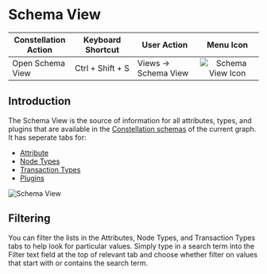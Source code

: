 # Schema View

<table class="table table-striped">
<colgroup>
<col style="width: 25%" />
<col style="width: 25%" />
<col style="width: 25%" />
<col style="width: 25%" />
</colgroup>
<thead>
<tr class="header">
<th>Constellation Action</th>
<th>Keyboard Shortcut</th>
<th>User Action</th>
<th style="text-align: center;">Menu Icon</th>
</tr>
</thead>
<tbody>
<tr class="odd">
<td>Open Schema View</td>
<td>Ctrl + Shift + S</td>
<td>Views -&gt; Schema View</td>
<td style="text-align: center"><img src="../ext/docs/CoreSchemaView/resources/schema_view.png" alt="Schema View Icon" /></td>
</tr>
</tbody>
</table>

## Introduction

The Schema View is the source of information for all attributes, types,
and plugins that are available in the [Constellation schemas](../ext/docs/CoreGraphFramework/schemas.md) of the current graph.
It has seperate tabs for:

-   [Attribute](schema-view-attributes.md)  
-   [Node Types](schema-view-node-types.md)  
-   [Transaction Types](schema-view-transaction-types.md)  
-   [Plugins](schema-view-plugins.md)


<img src="../ext/docs/CoreSchemaView/resources/SchemaView.png" alt="Schema
View" />


## Filtering

You can filter the lists in the Attributes, Node Types, and Transaction
Types tabs to help look for particular values. Simply type in a search
term into the Filter text field at the top of relevant tab and choose
whether filter on values that start with or contains the search term.

